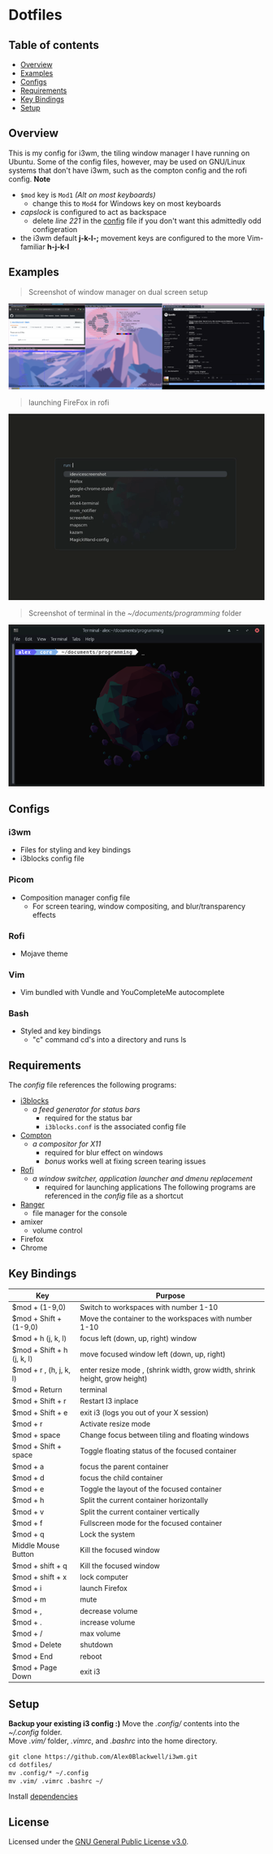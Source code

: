 # Dotfiles

## Table of contents
* [Overview](#overview)
* [Examples](#examples)
* [Configs](#configs)
* [Requirements](#requirements)
* [Key Bindings](#key-bindings)
* [Setup](#setup)

## Overview
This is my config for i3wm, the tiling window manager I have running on Ubuntu. Some of the config files, however, may be used on GNU/Linux systems that don't have i3wm, such as the compton config and the rofi config.
**Note**
  - `$mod` key is `Mod1` *(Alt on most keyboards)*
    - change this to `Mod4` for Windows key on most keyboards
  - *capslock* is configured to act as backspace
    - delete *line 221* in the [config](config) file if you don't want this admittedly odd configeration
  - the i3wm default **j-k-l-;** movement keys are configured to the more Vim-familiar **h-j-k-l**

## Examples

> Screenshot of window manager on dual screen setup

![Screenshot](.images/Screenshot.png "Colourful!")

> launching FireFox in rofi

![Screenshot](.images/rofi.gif "Launching time!")

> Screenshot of terminal in the *~/documents/programming* folder

![Screenshot](.images/terminal.png "Fancy!")

## Configs

### i3wm
  - Files for styling and key bindings
  - i3blocks config file
### Picom
  - Composition manager config file
    - For screen tearing, window compositing, and blur/transparency effects
### Rofi
  - Mojave theme
### Vim
  - Vim bundled with Vundle and YouCompleteMe autocomplete
### Bash
  - Styled and key bindings
    - "c" command cd's into a directory and runs ls

## Requirements
The *config* file references the following programs:
  - [i3blocks](https://github.com/vivien/i3blocks)
    - *a feed generator for status bars*
      - required for the status bar
      - `i3blocks.conf` is the associated config file
  - [Compton](https://github.com/chjj/compton)
    - *a compositor for X11*
      - required for blur effect on windows
      - *bonus* works well at fixing screen tearing issues
  - [Rofi](https://github.com/davatorium/rofi)
    - *a window switcher, application launcher and dmenu replacement*
      - required for launching applications
The following programs are referenced in the *config* file as a shortcut
  - [Ranger](https://github.com/ranger/ranger)
    - file manager for the console
  - amixer
    - volume control
  - Firefox
  - Chrome

## Key Bindings

  | Key                                | Purpose                                                                             |
  | ---                                | -------                                                                             |
  | $mod + (1-9,0)                     | Switch to workspaces with number 1-10                                               |
  | $mod + Shift + (1-9,0)             | Move the container to the workspaces with number 1-10                               |
  | $mod + h (j, k, l)                 | focus left (down, up, right) window                                                 |
  | $mod + Shift + h (j, k, l)         | move focused window left (down, up, right)                                          |
  | $mod + r , (h, j, k, l)            | enter resize mode , (shrink width, grow width, shrink height, grow height)          |
  | $mod + Return                      | terminal                                                                            |
  | $mod + Shift + r                   | Restart I3 inplace                                                                  |
  | $mod + Shift + e                   | exit i3 (logs you out of your X session)                                            |
  | $mod + r                           | Activate resize mode                                                                |
  | $mod + space                       | Change focus between tiling and floating windows                                    |
  | $mod + Shift + space               | Toggle floating status of the focused container                                     |
  | $mod + a                           | focus the parent container                                                          |
  | $mod + d                           | focus the child container                                                           |
  | $mod + e                           | Toggle the layout of the focused container                                          |
  | $mod + h                           | Split the current container horizontally                                            |
  | $mod + v                           | Split the current container vertically                                              |
  | $mod + f                           | Fullscreen mode for the focused container                                           |
  | $mod + q                           | Lock the system                                                                     |
  | Middle Mouse Button                | Kill the focused window                                                             |
  | $mod + shift + q                   | Kill the focused window                                                             |
  | $mod + shift + x                   | lock computer                                                                       |
  | $mod + i                           | launch Firefox                                                                      |
  | $mod + m                           | mute                                                                                |
  | $mod + ,                           | decrease volume                                                                     |
  | $mod + .                           | increase volume                                                                     |
  | $mod + /                           | max volume                                                                          |
  | $mod + Delete                      | shutdown                                                                            |
  | $mod + End                         | reboot                                                                              |
  | $mod + Page Down                   | exit i3                                                                             |

## Setup

**Backup your existing i3 config :)**
Move the *.config/* contents into the *~/.config* folder.  
Move *.vim/* folder, *.vimrc*, and *.bashrc* into the home directory.


    git clone https://github.com/Alex0Blackwell/i3wm.git
    cd dotfiles/
    mv .config/* ~/.config
    mv .vim/ .vimrc .bashrc ~/

Install [dependencies](#requirements)


## License
Licensed under the [GNU General Public License v3.0](LICENSE).
